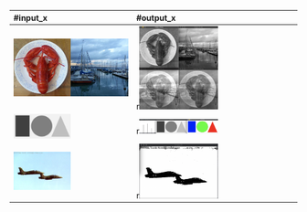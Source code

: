 
| #input_x                  |#output_x                  |
| :------------------- | :------------------- |
| <img  src="./assets/add1.jpg" width = "50%"><img  src="./assets/add2.jpg" width = "50%">   | r<img  src="./assets/output_main_01.png" width = "50%">|
| <img  src="./assets/input_03.jpg" width = "50%"> | r<img  src="./assets/output_main_03.png" width = "50%">|
| <img  src="./assets/input_02.jpg" width = "50%"> | r<img  src="./assets/output_main_04.png" width = "50%">|



		